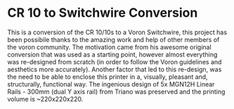 # CR 10 to Switchwire Conversion
This is a conversion of the CR 10/10s to a Voron Switchwire, this project has been possibile thanks to the amazing work and help of other members of the voron community. The motivation came from his awesome original conversion that was used as a starting point, however almost everything was re-designed from scratch (in order to follow the Voron guidelines and aesthetics more accurately). Another factor that led to this re-design, was the need to be able to enclose this printer in a, visually, pleasant and, structurally, functional way. The ingenious design of 5x MGN12H Linear Rails - 300mm (dual Y axis rail) from Triano was preserved and the printing volume is ~220x220x220.
